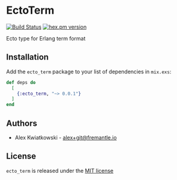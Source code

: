 # EctoTerm
[![Build Status](https://github.com/fremantle-industries/ecto_term/workflows/test/badge.svg?branch=main)](https://github.com/fremantle-industries/ecto_term/actions?query=workflow%3Atest)
[![hex.pm version](https://img.shields.io/hexpm/v/ecto_term.svg?style=flat)](https://hex.pm/packages/ecto_term)

Ecto type for Erlang term format

## Installation

Add the `ecto_term` package to your list of dependencies in `mix.exs`:

```elixir
def deps do
  [
    {:ecto_term, "~> 0.0.1"}
  ]
end
```

## Authors

- Alex Kwiatkowski - alex+git@fremantle.io

## License

`ecto_term` is released under the [MIT license](./LICENSE)
